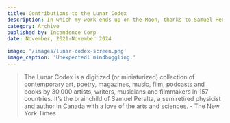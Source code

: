 ```yaml
---
title: Contributions to the Lunar Codex
description: In which my work ends up on the Moon, thanks to Samuel Peralta's efforts to archive works by 30,000 artists via NASA Artemis / CLPS program partners.
category: Archive
published by: Incandence Corp
date: November, 2021-November 2024

image: '/images/lunar-codex-screen.png'
image_caption: 'Unexpectedl mindboggling.'
---
```



>The Lunar Codex is a digitized (or miniaturized) collection of contemporary art, poetry, magazines, music, film, podcasts and books by 30,000 artists, writers, musicians and filmmakers in 157 countries. It’s the brainchild of Samuel Peralta, a semiretired physicist and author in Canada with a love of the arts and sciences. - The New York Times


